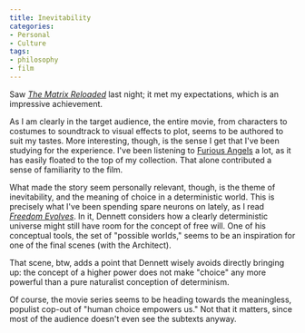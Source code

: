```yaml
---
title: Inevitability
categories:
- Personal
- Culture
tags:
- philosophy
- film
---
```


Saw _[The Matrix
Reloaded][1]_ last night; it met my expectations, which is an impressive achievement.

   [1]: http://us.imdb.com/Title?0234215

As I am clearly in the target audience, the entire movie, from characters to costumes to soundtrack to visual effects to plot, seems to be authored to suit my tastes.  More interesting, though, is the sense I get that I've been studying for the experience.  I've been listening to [Furious
Angels][2] a lot, as it has easily floated to the top of my collection.  That alone contributed a sense of familiarity to the film.

   [2]: http://www.robdougan.com/news.php?id=10

What made the story seem personally relevant, though, is the theme of inevitability, and the meaning of choice in a deterministic world.  This is precisely what I've been spending spare neurons on lately, as I read _[Freedom
Evolves][3]_.  In it, Dennett considers how a clearly deterministic universe might still have room for the concept of free will.  One of his conceptual tools, the set of "possible worlds," seems to be an inspiration for one of the final scenes (with the Architect).

   [3]: http://allconsuming.net/item.cgi?isbn=0670031860

That scene, btw, adds a point that Dennett wisely avoids directly bringing up: the concept of a higher power does not make "choice" any more powerful than a pure naturalist conception of determinism.

Of course, the movie series seems to be heading towards the meaningless, populist cop-out of "human choice empowers us."  Not that it matters, since most of the audience doesn't even see the subtexts anyway.
